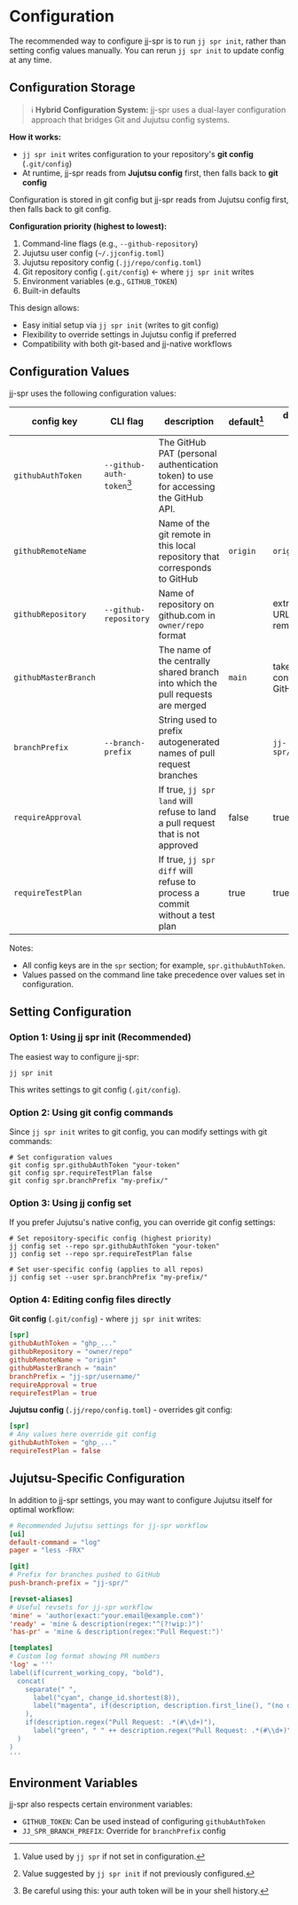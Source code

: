 # Configuration

The recommended way to configure jj-spr is to run `jj spr init`, rather than setting config values manually. You can rerun `jj spr init` to update config at any time.

## Configuration Storage

> ℹ️ **Hybrid Configuration System:** jj-spr uses a dual-layer configuration approach that bridges Git and Jujutsu config systems.

**How it works:**
- `jj spr init` writes configuration to your repository's **git config** (`.git/config`)
- At runtime, jj-spr reads from **Jujutsu config** first, then falls back to **git config**

Configuration is stored in git config but jj-spr reads from Jujutsu config first, then falls back to git config.

**Configuration priority (highest to lowest):**
1. Command-line flags (e.g., `--github-repository`)
2. Jujutsu user config (`~/.jjconfig.toml`)
3. Jujutsu repository config (`.jj/repo/config.toml`)
4. Git repository config (`.git/config`) ← where `jj spr init` writes
5. Environment variables (e.g., `GITHUB_TOKEN`)
6. Built-in defaults

This design allows:
- Easy initial setup via `jj spr init` (writes to git config)
- Flexibility to override settings in Jujutsu config if preferred
- Compatibility with both git-based and jj-native workflows

## Configuration Values

jj-spr uses the following configuration values:

| config key           | CLI flag                          | description                                                                         | default[^default] | default in `jj spr init`[^initdefault]        |
| -------------------- | --------------------------------- | ----------------------------------------------------------------------------------- | ----------------- | --------------------------------------------- |
| `githubAuthToken`    | `--github-auth-token`[^cli-token] | The GitHub PAT (personal authentication token) to use for accessing the GitHub API. |                   |                                               |
| `githubRemoteName`   |                                   | Name of the git remote in this local repository that corresponds to GitHub          | `origin`          | `origin`                                      |
| `githubRepository`   | `--github-repository`             | Name of repository on github.com in `owner/repo` format                             |                   | extracted from the URL of the GitHub remote   |
| `githubMasterBranch` |                                   | The name of the centrally shared branch into which the pull requests are merged     | `main`            | taken from repository configuration on GitHub |
| `branchPrefix`       | `--branch-prefix`                 | String used to prefix autogenerated names of pull request branches                  |                   | `jj-spr/GITHUB_USERNAME/`                     |
| `requireApproval`    |                                   | If true, `jj spr land` will refuse to land a pull request that is not approved      | false             | true                                          |
| `requireTestPlan`    |                                   | If true, `jj spr diff` will refuse to process a commit without a test plan          | true              | true                                          |

Notes:
- All config keys are in the `spr` section; for example, `spr.githubAuthToken`.
- Values passed on the command line take precedence over values set in configuration.

## Setting Configuration

### Option 1: Using jj spr init (Recommended)

The easiest way to configure jj-spr:

```shell
jj spr init
```

This writes settings to git config (`.git/config`).

### Option 2: Using git config commands

Since `jj spr init` writes to git config, you can modify settings with git commands:

```shell
# Set configuration values
git config spr.githubAuthToken "your-token"
git config spr.requireTestPlan false
git config spr.branchPrefix "my-prefix/"
```

### Option 3: Using jj config set

If you prefer Jujutsu's native config, you can override git config settings:

```shell
# Set repository-specific config (highest priority)
jj config set --repo spr.githubAuthToken "your-token"
jj config set --repo spr.requireTestPlan false

# Set user-specific config (applies to all repos)
jj config set --user spr.branchPrefix "my-prefix/"
```

### Option 4: Editing config files directly

**Git config** (`.git/config`) - where `jj spr init` writes:
```toml
[spr]
githubAuthToken = "ghp_..."
githubRepository = "owner/repo"
githubRemoteName = "origin"
githubMasterBranch = "main"
branchPrefix = "jj-spr/username/"
requireApproval = true
requireTestPlan = true
```

**Jujutsu config** (`.jj/repo/config.toml`) - overrides git config:
```toml
[spr]
# Any values here override git config
githubAuthToken = "ghp_..."
requireTestPlan = false
```

## Jujutsu-Specific Configuration

In addition to jj-spr settings, you may want to configure Jujutsu itself for optimal workflow:

```toml
# Recommended Jujutsu settings for jj-spr workflow
[ui]
default-command = "log"
pager = "less -FRX"

[git]
# Prefix for branches pushed to GitHub
push-branch-prefix = "jj-spr/"

[revset-aliases]
# Useful revsets for jj-spr workflow
'mine' = 'author(exact:"your.email@example.com")'
'ready' = 'mine & description(regex:"^(?!wip:)")'
'has-pr' = 'mine & description(regex:"Pull Request:")'

[templates]
# Custom log format showing PR numbers
'log' = '''
label(if(current_working_copy, "bold"),
  concat(
    separate(" ",
      label("cyan", change_id.shortest(8)),
      label("magenta", if(description, description.first_line(), "(no description)"))
    ),
    if(description.regex("Pull Request: .*(#\\d+)"),
      label("green", " " ++ description.regex("Pull Request: .*(#\\d+)")))
  )
)
'''
```

## Environment Variables

jj-spr also respects certain environment variables:

- `GITHUB_TOKEN`: Can be used instead of configuring `githubAuthToken`
- `JJ_SPR_BRANCH_PREFIX`: Override for `branchPrefix` config

[^default]: Value used by `jj spr` if not set in configuration.
[^initdefault]: Value suggested by `jj spr init` if not previously configured.
[^cli-token]: Be careful using this: your auth token will be in your shell history.

